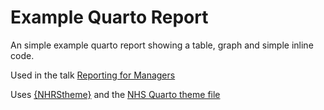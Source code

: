 # Example Quarto Report
An simple example quarto report showing a table, graph and simple inline code.

Used in the talk [Reporting for Managers](https://rhian.rbind.io/talks/2023-09-27-reporting-for-managers/)

Uses [{NHRStheme}](https://github.com/nhs-r-community/NHSRtheme) and the [NHS Quarto theme file](https://github.com/nhs-r-community/quarto-nhs-theme)

